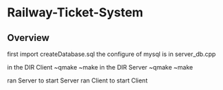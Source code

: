 # Railway-Ticket-System
## Overview
first import createDatabase.sql
the configure of mysql is in server_db.cpp

in the DIR Client
~qmake
~make
in the DIR Server
~qmake
~make

ran Server to start Server
ran Client to start Client